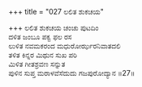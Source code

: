 +++
title = "027 ಲಲಿತ ಶುಕಚಯ"

+++
ಲಲಿತ ಶುಕಚಯ ಚಂಚು ಪುಟದಿಂ   
ದಳಿತ ಜಂಬೂ ಪಕ್ವ ಫಲ ರಸ   
ಲುಳಿತ ನವಮಕರಂದ ಮಧುರೋರ್ಝರನಿವಾತದಲಿ   
ತಳಿತ ಕಿನ್ನರ ಮಿಥುನ ಸುಖ ಪರಿ  
ಮಿಳಿತ ಗೀತಶ್ರವಣ ಸನ್ನುತ   
ಪುಳಿನ ಸುಪ್ತ ಮರಾಳವೆಸೆದುದು ಗಜಪುರೋದ್ಯಾನ    ॥27॥